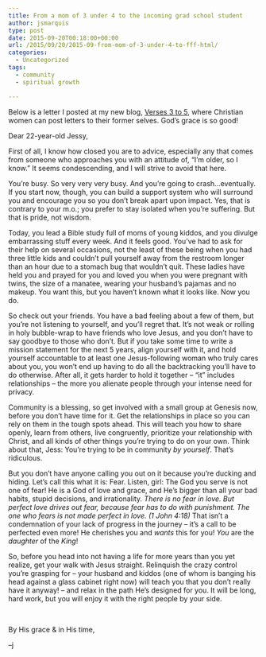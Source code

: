 ```yaml
---
title: From a mom of 3 under 4 to the incoming grad school student
author: jsmarquis
type: post
date: 2015-09-20T00:18:00+00:00
url: /2015/09/20/2015-09-from-mom-of-3-under-4-to-fff-html/
categories:
  - Uncategorized
tags:
  - community
  - spiritual growth

---
```

Below is a letter I posted at my new blog, <a href="http://verses3to5.com/" target="_blank">Verses 3 to 5</a>, where Christian women can post letters to their former selves. God&#8217;s grace is so good!

Dear 22-year-old Jessy,

First of all, I know how closed you are to advice, especially any that comes from someone who approaches you with an attitude of, &#8220;I&#8217;m older, so I know.&#8221; It seems condescending, and I will strive to avoid that here.

You&#8217;re busy. So very very very busy. And you&#8217;re going to crash&#8230;eventually. If you start now, though, you can build a support system who will surround you and encourage you so you don&#8217;t break apart upon impact. Yes, that is contrary to your m.o.; you prefer to stay isolated when you&#8217;re suffering. But that is pride, not wisdom.

Today, you lead a Bible study full of moms of young kiddos, and you divulge embarrassing stuff every week. And it feels good. You&#8217;ve had to ask for their help on several occasions, not the least of these being when you had three little kids and couldn&#8217;t pull yourself away from the restroom longer than an hour due to a stomach bug that wouldn&#8217;t quit. These ladies have held you and prayed for you and loved you when you were pregnant with twins, the size of a manatee, wearing your husband&#8217;s pajamas and no makeup. You want this, but you haven&#8217;t known what it looks like. Now you do.

So check out your friends. You have a bad feeling about a few of them, but you&#8217;re not listening to yourself, and you&#8217;ll regret that. It&#8217;s not weak or rolling in holy bubble-wrap to have friends who love Jesus, and you don&#8217;t have to say goodbye to those who don&#8217;t. But if you take some time to write a mission statement for the next 5 years, align yourself with it, and hold yourself accountable to at least one Jesus-following woman who truly cares about you, you won&#8217;t end up having to do all the backtracking you&#8217;ll have to do otherwise. After all, it gets harder to hold it together &#8211; &#8220;it&#8221; includes relationships &#8211; the more you alienate people through your intense need for privacy.

Community is a blessing, so get involved with a small group at Genesis now, before you don&#8217;t have time for it. Get the relationships in place so you can rely on them in the tough spots ahead. This will teach you how to share openly, learn from others, live congruently, prioritize your relationship with Christ, and all kinds of other things you&#8217;re trying to do on your own. Think about that, Jess: You&#8217;re trying to be in community _by yourself_. That&#8217;s ridiculous.

But you don&#8217;t have anyone calling you out on it because you&#8217;re ducking and hiding. Let&#8217;s call this what it is: Fear. Listen, girl: The God you serve is not one of fear! He is a God of love and grace, and He&#8217;s bigger than all your bad habits, stupid decisions, and irrationality. <span class="text 1John-4-18" id="en-NIV-30622"><i>There is no fear in love. But perfect love drives out fear, because fear has to do with punishment. The one who fears is not made perfect in love. (1 John 4:18) </i>That isn&#8217;t a condemnation of your lack of progress in the journey &#8211; it&#8217;s a call to be perfected even more! He cherishes you and <i>wants</i> this for you! <i>You</i> are the <i>daughter</i> of the <i>King</i>!</span>

<span class="text 1John-4-18" id="en-NIV-30622">So, before you head into not having a life for more years than you yet realize, get your walk with Jesus straight. Relinquish the crazy control you&#8217;re grasping for &#8211; your husband and kiddos (one of whom is banging his head against a glass cabinet right now) will teach you that you don&#8217;t really have it anyway! &#8211; and relax in the path He&#8217;s designed for you. It will be long, hard work, but you will enjoy it with the right people by your side.</span>
  
<span class="text 1John-4-18" id="en-NIV-30622"><br /></span>
  
<span class="text 1John-4-18" id="en-NIV-30622">By His grace & in His time,</span>
  
<span class="text 1John-4-18" id="en-NIV-30622">&#8211;j</span>
  
<span class="text 1John-4-18" id="en-NIV-30622"><br /></span>
  
<span class="text 1John-4-18" id="en-NIV-30622"><br /></span>
  
<span class="text 1John-4-18" id="en-NIV-30622"><br /></span>